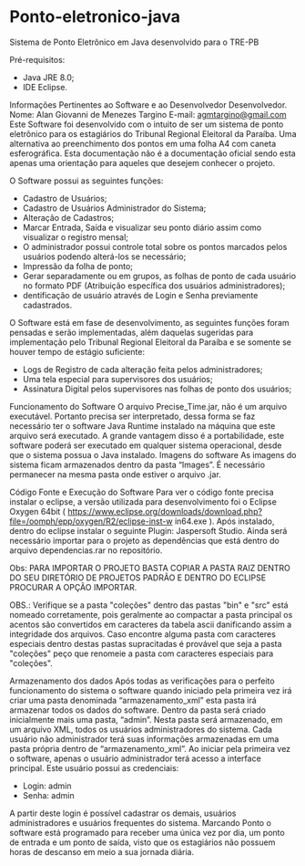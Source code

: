 # Ponto-eletronico-java
Sistema de Ponto Eletrônico em Java desenvolvido para o TRE-PB

Pré-requisitos:
* Java JRE 8.0;
* IDE Eclipse.

Informações Pertinentes ao Software e ao Desenvolvedor Desenvolvedor.
Nome: Alan Giovanni de Menezes Targino
E-mail: agmtargino@gmail.com
Este Software foi desenvolvido com o intuito de ser um sistema de ponto eletrônico para os estagiários do Tribunal Regional Eleitoral da Paraíba. Uma alternativa ao preenchimento dos pontos em uma folha A4 com caneta esferográfica. Esta documentação não é a documentação oficial sendo esta apenas uma orientação para aqueles que desejem conhecer o projeto.
 
O Software possui as seguintes funções:
* Cadastro de Usuários;
* Cadastro de Usuários Administrador do Sistema;
* Alteração de Cadastros;
* Marcar Entrada, Saída e visualizar seu ponto diário assim como visualizar o registro mensal;
* O administrador possui controle total sobre os pontos marcados pelos usuários podendo alterá-los se necessário;
* Impressão da folha de ponto;
* Gerar separadamente ou em grupos, as folhas de ponto de cada usuário no formato PDF (Atribuição específica dos usuários administradores);
* dentificação de usuário através de Login e Senha previamente cadastrados.

O Software está em fase de desenvolvimento, as seguintes funções foram pensadas e serão implementadas, além daquelas sugeridas para implementação pelo Tribunal Regional Eleitoral da Paraíba e se somente se houver tempo de estágio suficiente:
* Logs de Registro de cada alteração feita pelos administradores;
* Uma tela especial para supervisores dos usuários;
* Assinatura Digital pelos supervisores nas folhas de ponto dos usuários; 
 
 
Funcionamento do Software O arquivo Precise_Time.jar, não é um arquivo executável. Portanto precisa ser interpretado, dessa forma se faz necessário ter o software Java Runtime instalado na máquina que este arquivo será executado. A grande vantagem disso é a portabilidade, este software poderá ser executado em qualquer sistema operacional, desde que o sistema possua o Java instalado. 
Imagens do software As imagens do sistema ficam armazenados dentro da pasta “Images”. É necessário permanecer na mesma pasta onde estiver o arquivo .jar.

Código Fonte e Execução do Software Para ver o código fonte precisa instalar o eclipse, a versão utilizada para desenvolvimento foi o Eclipse Oxygen 64bit ( https://www.eclipse.org/downloads/download.php?file=/oomph/epp/oxygen/R2/eclipse-inst-w in64.exe ). Após instalado, dentro do eclipse instalar o seguinte Plugin: Jaspersoft Studio. Ainda será necessário importar para o projeto as dependências que está dentro do arquivo dependencias.rar no repositório.

 Obs: PARA IMPORTAR O PROJETO BASTA COPIAR A PASTA RAIZ DENTRO DO SEU DIRETÓRIO DE PROJETOS PADRÃO E DENTRO DO ECLIPSE PROCURAR A OPÇÃO IMPORTAR. 
 
OBS.: Verifique se a pasta "coleções" dentro das pastas "bin" e "src" está nomeado corretamente, pois geralmente ao compactar a pasta principal os acentos são convertidos em caracteres da tabela ascii danificando assim a integridade dos arquivos. Caso encontre alguma pasta com caracteres especiais dentro destas pastas supracitadas é provável que seja a pasta "coleções" peço que renomeie a pasta com caracteres especiais para "coleções".

Armazenamento dos dados Após todas as verificações para o perfeito funcionamento do sistema o software quando iniciado pela primeira vez irá criar uma pasta denominada “armazenamento_xml” esta pasta irá armazenar todos os dados do software. Dentro da pasta será criado inicialmente mais uma pasta, “admin”. Nesta pasta será armazenado, em um arquivo XML, todos os 
usuários administradores do sistema. Cada usuário não administrador terá suas informações armazenadas em uma pasta própria dentro de “armazenamento_xml”. Ao iniciar pela primeira vez o software, apenas o usuário administrador terá acesso a interface principal. Este usuário possui as credenciais:

* Login: admin
* Senha: admin 
 
A partir deste login é possível cadastrar os demais, usuários administradores e usuários frequentes do sistema. 
Marcando Ponto o software está programado para receber uma única vez por dia, um ponto de entrada e um ponto de saída, visto que os estagiários não possuem horas de descanso em meio a sua jornada diária.
